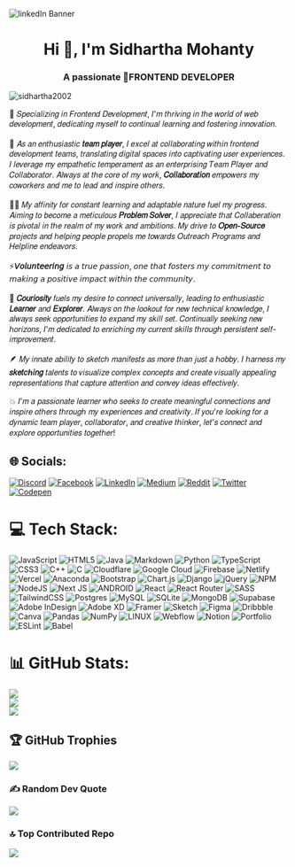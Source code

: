 ![linkedIn Banner](https://github.com/sidhartha2002/sidhartha2002/assets/73163725/891c497c-6f9b-4958-ba49-ee05ecc15f00)

<h1 align="center">Hi 👋, I'm Sidhartha Mohanty</h1>
<h3 align="center">A passionate 🚀FRONTEND DEVELOPER</h3>
<p align="left"> <img src="https://komarev.com/ghpvc/?username=sidhartha2002&label=Profile%20views&color=0e75b6&style=flat" alt="sidhartha2002" /> </p>

<p> 🌟 𝑆𝑝𝑒𝑐𝑖𝑎𝑙𝑖𝑧𝑖𝑛𝑔 𝑖𝑛 𝐹𝑟𝑜𝑛𝑡𝑒𝑛𝑑 𝐷𝑒𝑣𝑒𝑙𝑜𝑝𝑚𝑒𝑛𝑡, 𝐼'𝑚 𝑡ℎ𝑟𝑖𝑣𝑖𝑛𝑔 𝑖𝑛 𝑡ℎ𝑒 𝑤𝑜𝑟𝑙𝑑 𝑜𝑓 𝑤𝑒𝑏 𝑑𝑒𝑣𝑒𝑙𝑜𝑝𝑚𝑒𝑛𝑡, 𝑑𝑒𝑑𝑖𝑐𝑎𝑡𝑖𝑛𝑔 𝑚𝑦𝑠𝑒𝑙𝑓 𝑡𝑜 𝑐𝑜𝑛𝑡𝑖𝑛𝑢𝑎𝑙 𝑙𝑒𝑎𝑟𝑛𝑖𝑛𝑔 𝑎𝑛𝑑 𝑓𝑜𝑠𝑡𝑒𝑟𝑖𝑛𝑔 𝑖𝑛𝑛𝑜𝑣𝑎𝑡𝑖𝑜𝑛.<br></br> 🚀 𝐴𝑠 𝑎𝑛 𝑒𝑛𝑡ℎ𝑢𝑠𝑖𝑎𝑠𝑡𝑖𝑐 <b>𝑡𝑒𝑎𝑚 𝑝𝑙𝑎𝑦𝑒𝑟</b>, 𝐼 𝑒𝑥𝑐𝑒𝑙 𝑎𝑡 𝑐𝑜𝑙𝑙𝑎𝑏𝑜𝑟𝑎𝑡𝑖𝑛𝑔 𝑤𝑖𝑡ℎ𝑖𝑛 𝑓𝑟𝑜𝑛𝑡𝑒𝑛𝑑 𝑑𝑒𝑣𝑒𝑙𝑜𝑝𝑚𝑒𝑛𝑡 𝑡𝑒𝑎𝑚𝑠, 𝑡𝑟𝑎𝑛𝑠𝑙𝑎𝑡𝑖𝑛𝑔 𝑑𝑖𝑔𝑖𝑡𝑎𝑙 𝑠𝑝𝑎𝑐𝑒𝑠 𝑖𝑛𝑡𝑜 𝑐𝑎𝑝𝑡𝑖𝑣𝑎𝑡𝑖𝑛𝑔 𝑢𝑠𝑒𝑟 𝑒𝑥𝑝𝑒𝑟𝑖𝑒𝑛𝑐𝑒𝑠. 𝐼 𝑙𝑒𝑣𝑒𝑟𝑎𝑔𝑒 𝑚𝑦 𝑒𝑚𝑝𝑎𝑡ℎ𝑒𝑡𝑖𝑐 𝑡𝑒𝑚𝑝𝑒𝑟𝑎𝑚𝑒𝑛𝑡 𝑎𝑠 𝑎𝑛 𝑒𝑛𝑡𝑒𝑟𝑝𝑟𝑖𝑠𝑖𝑛𝑔 𝑇𝑒𝑎𝑚 𝑃𝑙𝑎𝑦𝑒𝑟 𝑎𝑛𝑑 𝐶𝑜𝑙𝑙𝑎𝑏𝑜𝑟𝑎𝑡𝑜𝑟. 𝐴𝑙𝑤𝑎𝑦𝑠 𝑎𝑡 𝑡ℎ𝑒 𝑐𝑜𝑟𝑒 𝑜𝑓 𝑚𝑦 𝑤𝑜𝑟𝑘, <b>𝐶𝑜𝑙𝑙𝑎𝑏𝑜𝑟𝑎𝑡𝑖𝑜𝑛</b> 𝑒𝑚𝑝𝑜𝑤𝑒𝑟𝑠 𝑚𝑦 𝑐𝑜𝑤𝑜𝑟𝑘𝑒𝑟𝑠 𝑎𝑛𝑑 𝑚𝑒 𝑡𝑜 𝑙𝑒𝑎𝑑 𝑎𝑛𝑑 𝑖𝑛𝑠𝑝𝑖𝑟𝑒 𝑜𝑡ℎ𝑒𝑟𝑠. <br></br> 🧑‍💻 𝑀𝑦 𝑎𝑓𝑓𝑖𝑛𝑖𝑡𝑦 𝑓𝑜𝑟 𝑐𝑜𝑛𝑠𝑡𝑎𝑛𝑡 𝑙𝑒𝑎𝑟𝑛𝑖𝑛𝑔 𝑎𝑛𝑑 𝑎𝑑𝑎𝑝𝑡𝑎𝑏𝑙𝑒 𝑛𝑎𝑡𝑢𝑟𝑒 𝑓𝑢𝑒𝑙 𝑚𝑦 𝑝𝑟𝑜𝑔𝑟𝑒𝑠𝑠. 𝐴𝑖𝑚𝑖𝑛𝑔 𝑡𝑜 𝑏𝑒𝑐𝑜𝑚𝑒 𝑎 𝑚𝑒𝑡𝑖𝑐𝑢𝑙𝑜𝑢𝑠 <b>𝑃𝑟𝑜𝑏𝑙𝑒𝑚 𝑆𝑜𝑙𝑣𝑒𝑟</b>, 𝐼 𝑎𝑝𝑝𝑟𝑒𝑐𝑖𝑎𝑡𝑒 𝑡ℎ𝑎𝑡 𝐶𝑜𝑙𝑙𝑎𝑏𝑒𝑟𝑎𝑡𝑖𝑜𝑛 𝑖𝑠 𝑝𝑖𝑣𝑜𝑡𝑎𝑙 𝑖𝑛 𝑡ℎ𝑒 𝑟𝑒𝑎𝑙𝑚 𝑜𝑓 𝑚𝑦 𝑤𝑜𝑟𝑘 𝑎𝑛𝑑 𝑎𝑚𝑏𝑖𝑡𝑖𝑜𝑛𝑠. 𝑀𝑦 𝑑𝑟𝑖𝑣𝑒 𝑡𝑜 <b>𝑂𝑝𝑒𝑛-𝑆𝑜𝑢𝑟𝑐𝑒</b> 𝑝𝑟𝑜𝑗𝑒𝑐𝑡𝑠 𝑎𝑛𝑑 ℎ𝑒𝑙𝑝𝑖𝑛𝑔 𝑝𝑒𝑜𝑝𝑙𝑒 𝑝𝑟𝑜𝑝𝑒𝑙𝑠 𝑚𝑒 𝑡𝑜𝑤𝑎𝑟𝑑𝑠 𝑂𝑢𝑡𝑟𝑒𝑎𝑐ℎ 𝑃𝑟𝑜𝑔𝑟𝑎𝑚𝑠 𝑎𝑛𝑑 𝐻𝑒𝑙𝑝𝑙𝑖𝑛𝑒 𝑒𝑛𝑑𝑒𝑎𝑣𝑜𝑟𝑠. <br></br> ⚡<b>𝘝𝘰𝘭𝘶𝘯𝘵𝘦𝘦𝘳𝘪𝘯𝘨</b> 𝘪𝘴 𝘢 𝘵𝘳𝘶𝘦 𝘱𝘢𝘴𝘴𝘪𝘰𝘯, 𝘰𝘯𝘦 𝘵𝘩𝘢𝘵 𝘧𝘰𝘴𝘵𝘦𝘳𝘴 𝘮𝘺 𝘤𝘰𝘮𝘮𝘪𝘵𝘮𝘦𝘯𝘵 𝘵𝘰 𝘮𝘢𝘬𝘪𝘯𝘨 𝘢 𝘱𝘰𝘴𝘪𝘵𝘪𝘷𝘦 𝘪𝘮𝘱𝘢𝘤𝘵 𝘸𝘪𝘵𝘩𝘪𝘯 𝘵𝘩𝘦 𝘤𝘰𝘮𝘮𝘶𝘯𝘪𝘵𝘺. <br></br> 🤔 <b>𝐶𝑜𝑢𝑟𝑖𝑜𝑠𝑖𝑡𝑦</b> 𝑓𝑢𝑒𝑙𝑠 𝑚𝑦 𝑑𝑒𝑠𝑖𝑟𝑒 𝑡𝑜 𝑐𝑜𝑛𝑛𝑒𝑐𝑡 𝑢𝑛𝑖𝑣𝑒𝑟𝑠𝑎𝑙𝑙𝑦, 𝑙𝑒𝑎𝑑𝑖𝑛𝑔 𝑡𝑜 𝑒𝑛𝑡ℎ𝑢𝑠𝑖𝑎𝑠𝑡𝑖𝑐 <b>𝐿𝑒𝑎𝑟𝑛𝑒𝑟</b> 𝑎𝑛𝑑 <b>𝐸𝑥𝑝𝑙𝑜𝑟𝑒𝑟</b>. 𝐴𝑙𝑤𝑎𝑦𝑠 𝑜𝑛 𝑡ℎ𝑒 𝑙𝑜𝑜𝑘𝑜𝑢𝑡 𝑓𝑜𝑟 𝑛𝑒𝑤 𝑡𝑒𝑐ℎ𝑛𝑖𝑐𝑎𝑙 𝑘𝑛𝑜𝑤𝑙𝑒𝑑𝑔𝑒, 𝐼 𝑎𝑙𝑤𝑎𝑦𝑠 𝑠𝑒𝑒𝑘 𝑜𝑝𝑝𝑜𝑟𝑡𝑢𝑛𝑖𝑡𝑖𝑒𝑠 𝑡𝑜 𝑒𝑥𝑝𝑎𝑛𝑑 𝑚𝑦 𝑠𝑘𝑖𝑙𝑙 𝑠𝑒𝑡. 𝐶𝑜𝑛𝑡𝑖𝑛𝑢𝑎𝑙𝑙𝑦 𝑠𝑒𝑒𝑘𝑖𝑛𝑔 𝑛𝑒𝑤 ℎ𝑜𝑟𝑖𝑧𝑜𝑛𝑠, 𝐼'𝑚 𝑑𝑒𝑑𝑖𝑐𝑎𝑡𝑒𝑑 𝑡𝑜 𝑒𝑛𝑟𝑖𝑐ℎ𝑖𝑛𝑔 𝑚𝑦 𝑐𝑢𝑟𝑟𝑒𝑛𝑡 𝑠𝑘𝑖𝑙𝑙𝑠 𝑡ℎ𝑟𝑜𝑢𝑔ℎ 𝑝𝑒𝑟𝑠𝑖𝑠𝑡𝑒𝑛𝑡 𝑠𝑒𝑙𝑓-𝑖𝑚𝑝𝑟𝑜𝑣𝑒𝑚𝑒𝑛𝑡. <br></br> 🪶 𝑀𝑦 𝑖𝑛𝑛𝑎𝑡𝑒 𝑎𝑏𝑖𝑙𝑖𝑡𝑦 𝑡𝑜 𝑠𝑘𝑒𝑡𝑐ℎ 𝑚𝑎𝑛𝑖𝑓𝑒𝑠𝑡𝑠 𝑎𝑠 𝑚𝑜𝑟𝑒 𝑡ℎ𝑎𝑛 𝑗𝑢𝑠𝑡 𝑎 ℎ𝑜𝑏𝑏𝑦. 𝐼 ℎ𝑎𝑟𝑛𝑒𝑠𝑠 𝑚𝑦 <b>𝑠𝑘𝑒𝑡𝑐ℎ𝑖𝑛𝑔</b> 𝑡𝑎𝑙𝑒𝑛𝑡𝑠 𝑡𝑜 𝑣𝑖𝑠𝑢𝑎𝑙𝑖𝑧𝑒 𝑐𝑜𝑚𝑝𝑙𝑒𝑥 𝑐𝑜𝑛𝑐𝑒𝑝𝑡𝑠 𝑎𝑛𝑑 𝑐𝑟𝑒𝑎𝑡𝑒 𝑣𝑖𝑠𝑢𝑎𝑙𝑙𝑦 𝑎𝑝𝑝𝑒𝑎𝑙𝑖𝑛𝑔 𝑟𝑒𝑝𝑟𝑒𝑠𝑒𝑛𝑡𝑎𝑡𝑖𝑜𝑛𝑠 𝑡ℎ𝑎𝑡 𝑐𝑎𝑝𝑡𝑢𝑟𝑒 𝑎𝑡𝑡𝑒𝑛𝑡𝑖𝑜𝑛 𝑎𝑛𝑑 𝑐𝑜𝑛𝑣𝑒𝑦 𝑖𝑑𝑒𝑎𝑠 𝑒𝑓𝑓𝑒𝑐𝑡𝑖𝑣𝑒𝑙𝑦. </p>

<p>💥 𝐼'𝑚 𝑎 𝑝𝑎𝑠𝑠𝑖𝑜𝑛𝑎𝑡𝑒 𝑙𝑒𝑎𝑟𝑛𝑒𝑟 𝑤ℎ𝑜 𝑠𝑒𝑒𝑘𝑠 𝑡𝑜 𝑐𝑟𝑒𝑎𝑡𝑒 𝑚𝑒𝑎𝑛𝑖𝑛𝑔𝑓𝑢𝑙 𝑐𝑜𝑛𝑛𝑒𝑐𝑡𝑖𝑜𝑛𝑠 𝑎𝑛𝑑 𝑖𝑛𝑠𝑝𝑖𝑟𝑒 𝑜𝑡ℎ𝑒𝑟𝑠 𝑡ℎ𝑟𝑜𝑢𝑔ℎ 𝑚𝑦 𝑒𝑥𝑝𝑒𝑟𝑖𝑒𝑛𝑐𝑒𝑠 𝑎𝑛𝑑 𝑐𝑟𝑒𝑎𝑡𝑖𝑣𝑖𝑡𝑦. 𝐼𝑓 𝑦𝑜𝑢'𝑟𝑒 𝑙𝑜𝑜𝑘𝑖𝑛𝑔 𝑓𝑜𝑟 𝑎 𝑑𝑦𝑛𝑎𝑚𝑖𝑐 𝑡𝑒𝑎𝑚 𝑝𝑙𝑎𝑦𝑒𝑟, 𝑐𝑜𝑙𝑙𝑎𝑏𝑜𝑟𝑎𝑡𝑜𝑟, 𝑎𝑛𝑑 𝑐𝑟𝑒𝑎𝑡𝑖𝑣𝑒 𝑡ℎ𝑖𝑛𝑘𝑒𝑟, 𝑙𝑒𝑡'𝑠 𝑐𝑜𝑛𝑛𝑒𝑐𝑡 𝑎𝑛𝑑 𝑒𝑥𝑝𝑙𝑜𝑟𝑒 𝑜𝑝𝑝𝑜𝑟𝑡𝑢𝑛𝑖𝑡𝑖𝑒𝑠 𝑡𝑜𝑔𝑒𝑡ℎ𝑒𝑟! </p>

## 🌐 Socials:
[![Discord](https://img.shields.io/badge/Discord-%237289DA.svg?logo=discord&logoColor=white)](https://discord.gg/sidhartha2002) [![Facebook](https://img.shields.io/badge/Facebook-%231877F2.svg?logo=Facebook&logoColor=white)](https://facebook.com/sidhartha2002) [![LinkedIn](https://img.shields.io/badge/LinkedIn-%230077B5.svg?logo=linkedin&logoColor=white)](https://linkedin.com/in/sidhartha2002) [![Medium](https://img.shields.io/badge/Medium-12100E?logo=medium&logoColor=white)](https://medium.com/@sidhartha2002) [![Reddit](https://img.shields.io/badge/Reddit-%23FF4500.svg?logo=Reddit&logoColor=white)](https://reddit.com/user/sidhartha2002) [![Twitter](https://img.shields.io/badge/Twitter-%231DA1F2.svg?logo=Twitter&logoColor=white)](https://twitter.com/sidhartha2002) [![Codepen](https://img.shields.io/badge/Codepen-000000?style=for-the-badge&logo=codepen&logoColor=white)](https://codepen.io/sidhartha2002) 

# 💻 Tech Stack:
![JavaScript](https://img.shields.io/badge/javascript-%23323330.svg?style=for-the-badge&logo=javascript&logoColor=%23F7DF1E) ![HTML5](https://img.shields.io/badge/html5-%23E34F26.svg?style=for-the-badge&logo=html5&logoColor=white) ![Java](https://img.shields.io/badge/java-%23ED8B00.svg?style=for-the-badge&logo=java&logoColor=white) ![Markdown](https://img.shields.io/badge/markdown-%23000000.svg?style=for-the-badge&logo=markdown&logoColor=white) ![Python](https://img.shields.io/badge/python-3670A0?style=for-the-badge&logo=python&logoColor=ffdd54) ![TypeScript](https://img.shields.io/badge/typescript-%23007ACC.svg?style=for-the-badge&logo=typescript&logoColor=white) ![CSS3](https://img.shields.io/badge/css3-%231572B6.svg?style=for-the-badge&logo=css3&logoColor=white) ![C++](https://img.shields.io/badge/c++-%2300599C.svg?style=for-the-badge&logo=c%2B%2B&logoColor=white) ![C](https://img.shields.io/badge/c-%2300599C.svg?style=for-the-badge&logo=c&logoColor=white) ![Cloudflare](https://img.shields.io/badge/Cloudflare-F38020?style=for-the-badge&logo=Cloudflare&logoColor=white) ![Google Cloud](https://img.shields.io/badge/Google%20Cloud-%234285F4.svg?style=for-the-badge&logo=google-cloud&logoColor=white) ![Firebase](https://img.shields.io/badge/firebase-%23039BE5.svg?style=for-the-badge&logo=firebase) ![Netlify](https://img.shields.io/badge/netlify-%23000000.svg?style=for-the-badge&logo=netlify&logoColor=#00C7B7) ![Vercel](https://img.shields.io/badge/vercel-%23000000.svg?style=for-the-badge&logo=vercel&logoColor=white) ![Anaconda](https://img.shields.io/badge/Anaconda-%2344A833.svg?style=for-the-badge&logo=anaconda&logoColor=white) ![Bootstrap](https://img.shields.io/badge/bootstrap-%23563D7C.svg?style=for-the-badge&logo=bootstrap&logoColor=white) ![Chart.js](https://img.shields.io/badge/chart.js-F5788D.svg?style=for-the-badge&logo=chart.js&logoColor=white) ![Django](https://img.shields.io/badge/django-%23092E20.svg?style=for-the-badge&logo=django&logoColor=white) ![jQuery](https://img.shields.io/badge/jquery-%230769AD.svg?style=for-the-badge&logo=jquery&logoColor=white) ![NPM](https://img.shields.io/badge/NPM-%23000000.svg?style=for-the-badge&logo=npm&logoColor=white) ![NodeJS](https://img.shields.io/badge/node.js-6DA55F?style=for-the-badge&logo=node.js&logoColor=white) ![Next JS](https://img.shields.io/badge/Next-black?style=for-the-badge&logo=next.js&logoColor=white) ![ANDROID](https://img.shields.io/badge/android-%2320232a.svg?style=for-the-badge&logo=android&logoColor=%a4c639) ![React](https://img.shields.io/badge/react-%2320232a.svg?style=for-the-badge&logo=react&logoColor=%2361DAFB) ![React Router](https://img.shields.io/badge/React_Router-CA4245?style=for-the-badge&logo=react-router&logoColor=white) ![SASS](https://img.shields.io/badge/SASS-hotpink.svg?style=for-the-badge&logo=SASS&logoColor=white) ![TailwindCSS](https://img.shields.io/badge/tailwindcss-%2338B2AC.svg?style=for-the-badge&logo=tailwind-css&logoColor=white) ![Postgres](https://img.shields.io/badge/postgres-%23316192.svg?style=for-the-badge&logo=postgresql&logoColor=white) ![MySQL](https://img.shields.io/badge/mysql-%2300f.svg?style=for-the-badge&logo=mysql&logoColor=white) ![SQLite](https://img.shields.io/badge/sqlite-%2307405e.svg?style=for-the-badge&logo=sqlite&logoColor=white) ![MongoDB](https://img.shields.io/badge/MongoDB-%234ea94b.svg?style=for-the-badge&logo=mongodb&logoColor=white) 	![Supabase](https://img.shields.io/badge/Supabase-3ECF8E?style=for-the-badge&logo=supabase&logoColor=white) ![Adobe InDesign](https://img.shields.io/badge/Adobe%20InDesign-49021F?style=for-the-badge&logo=adobeindesign&logoColor=white) ![Adobe XD](https://img.shields.io/badge/Adobe%20XD-470137?style=for-the-badge&logo=Adobe%20XD&logoColor=#FF61F6) ![Framer](https://img.shields.io/badge/Framer-black?style=for-the-badge&logo=framer&logoColor=blue) ![Sketch](https://img.shields.io/badge/Sketch-FFB387?style=for-the-badge&logo=sketch&logoColor=black) 	![Figma](https://img.shields.io/badge/figma-%23F24E1E.svg?style=for-the-badge&logo=figma&logoColor=white) ![Dribbble](https://img.shields.io/badge/Dribbble-EA4C89?style=for-the-badge&logo=dribbble&logoColor=white) ![Canva](https://img.shields.io/badge/Canva-%2300C4CC.svg?style=for-the-badge&logo=Canva&logoColor=white) ![Pandas](https://img.shields.io/badge/pandas-%23150458.svg?style=for-the-badge&logo=pandas&logoColor=white) ![NumPy](https://img.shields.io/badge/numpy-%23013243.svg?style=for-the-badge&logo=numpy&logoColor=white) ![LINUX](https://img.shields.io/badge/Linux-FCC624?style=for-the-badge&logo=linux&logoColor=black) ![Webflow](https://img.shields.io/badge/Webflow-4353FF?style=for-the-badge&logo=webflow&logoColor=white) ![Notion](https://img.shields.io/badge/Notion-%23000000.svg?style=for-the-badge&logo=notion&logoColor=white) ![Portfolio](https://img.shields.io/badge/Portfolio-%23000000.svg?style=for-the-badge&logo=firefox&logoColor=#FF7139) ![ESLint](https://img.shields.io/badge/ESLint-4B3263?style=for-the-badge&logo=eslint&logoColor=white) ![Babel](https://img.shields.io/badge/Babel-F9DC3e?style=for-the-badge&logo=babel&logoColor=black)
# 📊 GitHub Stats:
![](https://github-readme-stats.vercel.app/api?username=sidhartha2002&theme=nightowl&hide_border=false&include_all_commits=true&count_private=true)<br/>
![](https://github-readme-streak-stats.herokuapp.com/?user=sidhartha2002&theme=nightowl&hide_border=false)<br/>
![](https://github-readme-stats.vercel.app/api/top-langs/?username=sidhartha2002&theme=nightowl&hide_border=false&include_all_commits=true&count_private=true&layout=compact)

## 🏆 GitHub Trophies
![](https://github-profile-trophy.vercel.app/?username=sidhartha2002&theme=discord&no-frame=false&no-bg=true&margin-w=4)

### ✍️ Random Dev Quote
![](https://quotes-github-readme.vercel.app/api?type=horizontal&theme=merko)

### 🔝 Top Contributed Repo
![](https://github-contributor-stats.vercel.app/api?username=sidhartha2002&limit=5&theme=tokyonight&combine_all_yearly_contributions=true)

